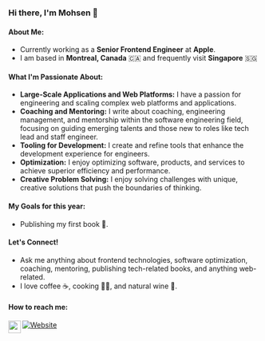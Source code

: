 ### Hi there, I'm Mohsen 👋

#### About Me:
- Currently working as a **Senior Frontend Engineer** at **Apple**.
- I am based in **Montreal, Canada** 🇨🇦 and frequently visit **Singapore** 🇸🇬


#### What I'm Passionate About:
- **Large-Scale Applications and Web Platforms:** I have a passion for engineering and scaling complex web platforms and applications.
- **Coaching and Mentoring:** I write about coaching, engineering management, and mentorship within the software engineering field, focusing on guiding emerging talents and those new to roles like tech lead and staff engineer.
- **Tooling for Development:** I create and refine tools that enhance the development experience for engineers.
- **Optimization:** I enjoy optimizing software, products, and services to achieve superior efficiency and performance.
- **Creative Problem Solving:** I enjoy solving challenges with unique, creative solutions that push the boundaries of thinking.

#### My Goals for this year:
- Publishing my first book 📗.

#### Let's Connect!
- Ask me anything about frontend technologies, software optimization, coaching, mentoring, publishing tech-related books, and anything web-related.
- I love coffee ☕, cooking 👨‍🍳, and natural wine 🍷.


#### How to reach me:

  [website]: https://mohsenshafiei.com
  [linkedin]: https://sg.linkedin.com/in/mohsen-shafiei-tafreshi-7250847b

[![Website](https://img.shields.io/website?label=mohsenshafiei.com&style=for-the-badge&url=https%3A%2F%2Fcodestackr.com)][website]
[<img align="left" alt="mohsenshafiei | LinkedIn" width="25px" src="https://packagingspace.net/files/chunks/5d03ab97a0d5566f83000237/5d03aba5a0d5566f83000238.png" />][linkedin]
<br />



